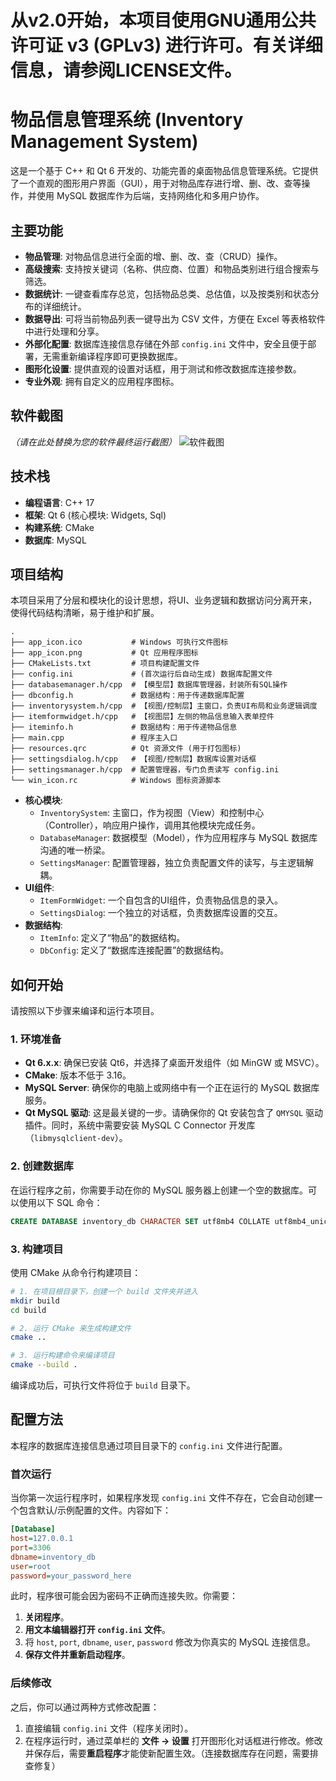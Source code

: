# 从v2.0开始，本项目使用GNU通用公共许可证 v3 (GPLv3) 进行许可。有关详细信息，请参阅LICENSE文件。

# 物品信息管理系统 (Inventory Management System)

这是一个基于 C++ 和 Qt 6 开发的、功能完善的桌面物品信息管理系统。它提供了一个直观的图形用户界面（GUI），用于对物品库存进行增、删、改、查等操作，并使用 MySQL 数据库作为后端，支持网络化和多用户协作。

## 主要功能

* **物品管理**: 对物品信息进行全面的增、删、改、查（CRUD）操作。
* **高级搜索**: 支持按关键词（名称、供应商、位置）和物品类别进行组合搜索与筛选。
* **数据统计**: 一键查看库存总览，包括物品总类、总估值，以及按类别和状态分布的详细统计。
* **数据导出**: 可将当前物品列表一键导出为 CSV 文件，方便在 Excel 等表格软件中进行处理和分享。
* **外部化配置**: 数据库连接信息存储在外部 `config.ini` 文件中，安全且便于部署，无需重新编译程序即可更换数据库。
* **图形化设置**: 提供直观的设置对话框，用于测试和修改数据库连接参数。
* **专业外观**: 拥有自定义的应用程序图标。

## 软件截图

*（请在此处替换为您的软件最终运行截图）*
![软件截图](screenshot.png)

## 技术栈

* **编程语言**: C++ 17
* **框架**: Qt 6 (核心模块: Widgets, Sql)
* **构建系统**: CMake
* **数据库**: MySQL

## 项目结构

本项目采用了分层和模块化的设计思想，将UI、业务逻辑和数据访问分离开来，使得代码结构清晰，易于维护和扩展。

```
.
├── app_icon.ico           # Windows 可执行文件图标
├── app_icon.png           # Qt 应用程序图标
├── CMakeLists.txt         # 项目构建配置文件
├── config.ini             # (首次运行后自动生成) 数据库配置文件
├── databasemanager.h/cpp  # 【模型层】数据库管理器，封装所有SQL操作
├── dbconfig.h             # 数据结构：用于传递数据库配置
├── inventorysystem.h/cpp  # 【视图/控制层】主窗口，负责UI布局和业务逻辑调度
├── itemformwidget.h/cpp   # 【视图层】左侧的物品信息输入表单控件
├── iteminfo.h             # 数据结构：用于传递物品信息
├── main.cpp               # 程序主入口
├── resources.qrc          # Qt 资源文件 (用于打包图标)
├── settingsdialog.h/cpp   # 【视图/控制层】数据库设置对话框
├── settingsmanager.h/cpp  # 配置管理器，专门负责读写 config.ini
└── win_icon.rc            # Windows 图标资源脚本
```

* **核心模块**:
    * `InventorySystem`: 主窗口，作为视图（View）和控制中心（Controller），响应用户操作，调用其他模块完成任务。
    * `DatabaseManager`: 数据模型（Model），作为应用程序与 MySQL 数据库沟通的唯一桥梁。
    * `SettingsManager`: 配置管理器，独立负责配置文件的读写，与主逻辑解耦。
* **UI组件**:
    * `ItemFormWidget`: 一个自包含的UI组件，负责物品信息的录入。
    * `SettingsDialog`: 一个独立的对话框，负责数据库设置的交互。
* **数据结构**:
    * `ItemInfo`: 定义了“物品”的数据结构。
    * `DbConfig`: 定义了“数据库连接配置”的数据结构。

## 如何开始

请按照以下步骤来编译和运行本项目。

### 1. 环境准备

* **Qt 6.x.x**: 确保已安装 Qt6，并选择了桌面开发组件（如 MinGW 或 MSVC）。
* **CMake**: 版本不低于 3.16。
* **MySQL Server**: 确保你的电脑上或网络中有一个正在运行的 MySQL 数据库服务。
* **Qt MySQL 驱动**: 这是最关键的一步。请确保你的 Qt 安装包含了 `QMYSQL` 驱动插件。同时，系统中需要安装 MySQL C Connector 开发库（`libmysqlclient-dev`）。

### 2. 创建数据库

在运行程序之前，你需要手动在你的 MySQL 服务器上创建一个空的数据库。可以使用以下 SQL 命令：
```sql
CREATE DATABASE inventory_db CHARACTER SET utf8mb4 COLLATE utf8mb4_unicode_ci;
```

### 3. 构建项目

使用 CMake 从命令行构建项目：

```bash
# 1. 在项目根目录下，创建一个 build 文件夹并进入
mkdir build
cd build

# 2. 运行 CMake 来生成构建文件
cmake ..

# 3. 运行构建命令来编译项目
cmake --build .
```
编译成功后，可执行文件将位于 `build` 目录下。

## 配置方法

本程序的数据库连接信息通过项目目录下的 `config.ini` 文件进行配置。

### 首次运行

当你第一次运行程序时，如果程序发现 `config.ini` 文件不存在，它会自动创建一个包含默认/示例配置的文件。内容如下：

```ini
[Database]
host=127.0.0.1
port=3306
dbname=inventory_db
user=root
password=your_password_here
```

此时，程序很可能会因为密码不正确而连接失败。你需要：

1.  **关闭程序**。
2.  **用文本编辑器打开 `config.ini` 文件**。
3.  将 `host`, `port`, `dbname`, `user`, `password` 修改为你真实的 MySQL 连接信息。
4.  **保存文件并重新启动程序**。

### 后续修改

之后，你可以通过两种方式修改配置：
1.  直接编辑 `config.ini` 文件（程序关闭时）。
2.  在程序运行时，通过菜单栏的 **文件 -> 设置** 打开图形化对话框进行修改。修改并保存后，需要**重启程序**才能使新配置生效。（连接数据库存在问题，需要排查修复）
